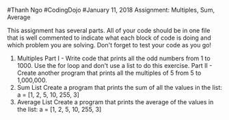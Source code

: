 #Thanh Ngo
#CodingDojo
#January 11, 2018
Assignment: Multiples, Sum, Average

This assignment has several parts. All of your code should be in one file that is well commented to indicate what each block of code is doing and which problem you are solving. Don't forget to test your code as you go!
1. Multiples
Part I - Write code that prints all the odd numbers from 1 to 1000. Use the for loop and don't use a list to do this exercise.
Part II - Create another program that prints all the multiples of 5 from 5 to 1,000,000.
2. Sum List
Create a program that prints the sum of all the values in the list: a = [1, 2, 5, 10, 255, 3]
3. Average List
Create a program that prints the average of the values in the list: a = [1, 2, 5, 10, 255, 3]
